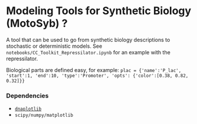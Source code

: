 # Modeling Tools for Synthetic Biology (MotoSyb) ?
A tool that can be used to go from synthetic biology descriptions to stochastic or deterministic models. See `notebooks/CC_Toolkit_Repressilator.ipynb` for an example with the repressilator.

Biological parts are defined easy, for example:
`plac = {'name':'P_lac', 'start':1, 'end':10, 'type':'Promoter', 'opts': {'color':[0.38, 0.82, 0.32]}}`


### Dependencies
* [`dnaplotlib`](https://github.com/VoigtLab/dnaplotlib)
* `scipy/numpy/matplotlib`


